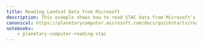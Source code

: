```yaml
---
title: Reading Landsat Data from Microsoft
description: This example shows how to read STAC data from Microsoft's Landsat Collection 2 Level-2 dataset.
canonical: https://planetarycomputer.microsoft.com/docs/quickstarts/reading-stac/
notebooks: 
    - planetary-computer-reading-stac
---
```

